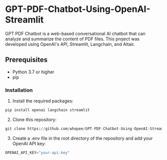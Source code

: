 # GPT-PDF-Chatbot-Using-OpenAI-Streamlit
GPT PDF Chatbot is a web-based conversational AI chatbot that can analyze and summarize the content of PDF files. This project was developed using OpenAI's API, Streamlit, Langchain, and Altair.

## Prerequisites
- Python 3.7 or higher
- pip
### Installation
1. Install the required packages:


```python
pip install openai langchain streamlit
```

2. Clone this repository:

```python
git clone https://github.com/whopee/GPT-PDF-Chatbot-Using-OpenAI-Streamlit.git
```

3. Create a .env file in the root directory of the repository and add your OpenAI API key:

```python
OPENAI_API_KEY="your-api-key"
```

